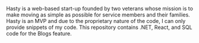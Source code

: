 Hasty is a web-based start-up founded by two veterans whose mission is to make moving as simple as possible for service members and their families. Hasty is an MVP and due to the proprietary nature of the code, I can only provide snippets of my code. This repository contains .NET, React, and SQL code for the Blogs feature.
